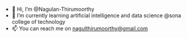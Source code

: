 - 👋 Hi, I’m @Nagulan-Thirumoorthy
- 🌱 I’m currently learning artificial intelligence and data science @sona college of technology
- 📫 You can reach me on nagulthirumoorthy@gmail.com

<!---
Nagulan-Thirumoorthy/Nagulan-Thirumoorthy is a ✨ special ✨ repository because its `README.md` (this file) appears on your GitHub profile.
You can click the Preview link to take a look at your changes.
--->
